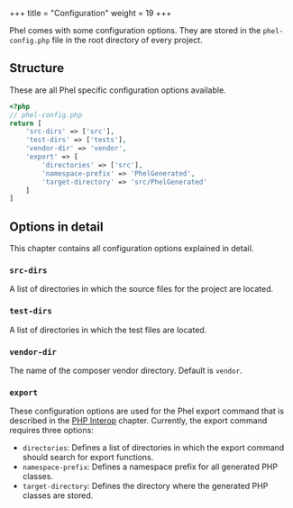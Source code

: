 +++
title = "Configuration"
weight = 19
+++

Phel comes with some configuration options. They are stored in the `phel-config.php` file in the root directory of every project.

## Structure

These are all Phel specific configuration options available.

```php
<?php
// phel-config.php
return [
    'src-dirs' => ['src'],
    'test-dirs' => ['tests'],
    'vendor-dir' => 'vendor',
    'export' => [
        'directories' => ['src'],
        'namespace-prefix' => 'PhelGenerated',
        'target-directory' => 'src/PhelGenerated'
    ]
]
```

## Options in detail

This chapter contains all configuration options explained in detail.


### `src-dirs`

A list of directories in which the source files for the project are located.


### `test-dirs`

A list of directories in which the test files are located.

### `vendor-dir`

The name of the composer vendor directory. Default is `vendor`.

### `export`

These configuration options are used for the Phel export command that is described in the [PHP Interop](/documentation/php-interop/#calling-phel-functions-from-php) chapter. Currently, the export command requires three options:

- `directories`: Defines a list of directories in which the export command should search for export functions.
- `namespace-prefix`: Defines a namespace prefix for all generated PHP classes.
- `target-directory`: Defines the directory where the generated PHP classes are stored.
